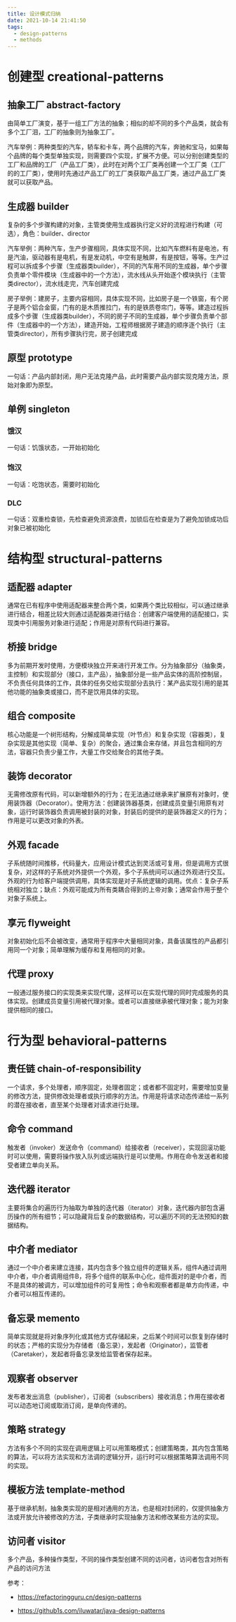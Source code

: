 ```yaml
---
title: 设计模式归纳
date: 2021-10-14 21:41:50
tags:
  - design-patterns
  - methods
---
```



# 创建型 creational-patterns

## 抽象工厂 abstract-factory

由简单工厂演变，基于一组工厂方法的抽象；相似的却不同的多个产品类，就会有多个工厂泪，工厂的抽象则为抽象工厂。

汽车举例：两种类型的汽车，轿车和卡车，两个品牌的汽车，奔驰和宝马，如果每个品牌的每个类型单独实现，则需要四个实现，扩展不方便。可以分别创建类型的工厂和品牌的工厂（产品工厂类），此时在对两个工厂类再创建一个工厂类（工厂的的工厂类），使用时先通过产品工厂的工厂类获取产品工厂类，通过产品工厂类就可以获取产品。

## 生成器 builder

复杂的多个步骤构建的对象，主管类使用生成器执行定义好的流程进行构建（可选），角色：builder、director

汽车举例：两种汽车，生产步骤相同，具体实现不同，比如汽车燃料有是电池，有是汽油，驱动器有是电机，有是发动机，中空有是触屏，有是按钮，等等。生产过程可以拆成多个步骤（生成器类builder），不同的汽车用不同的生成器，单个步骤负责单个零件模块（生成器中的一个方法），流水线从头开始逐个模块执行（主管类director），流水线走完，汽车创建完成

房子举例：建房子，主要内容相同，具体实现不同，比如房子是一个铁窗，有个房子是两个铝合金窗，门有的是木质推拉门，有的是铁质卷帘门，等等。建造过程拆成多个步骤（生成器类builder），不同的房子不同的生成器，单个步骤负责单个部件（生成器中的一个方法），建造开始，工程师根据房子建造的顺序逐个执行（主管类director），所有步骤执行完，房子创建完成

## 原型 prototype

一句话：产品内部封闭，用户无法克隆产品，此时需要产品内部实现克隆方法，原始对象即为原型。

## 单例 singleton

### 饿汉
一句话：饥饿状态，一开始初始化
### 饱汉
一句话：吃饱状态，需要时初始化
### DLC
一句话：双重检查锁，先检查避免资源浪费，加锁后在检查是为了避免加锁成功后对象已被初始化

# 结构型 structural-patterns

## 适配器 adapter

通常在已有程序中使用适配器来整合两个类，如果两个类比较相似，可以通过继承进行结合，相差比较大则通过适配器类进行结合：创建客户端使用的适配接口，实现类中引用服务对象进行适配；作用是对原有代码进行兼容。

## 桥接 bridge

多为前期开发时使用，方便模块独立开来进行开发工作。分为抽象部分（抽象类，主控制）和实现部分（接口，主产品），抽象部分是一些产品实体的高阶控制层，不负责任何具体的工作，具体的任务交给实现部分去执行：某产品实现引用的是其他功能的抽象类或接口，而不是饮用具体的实现。

## 组合 composite

核心功能是一个树形结构，分解成简单实现（叶节点）和复杂实现（容器类），复杂实现是其他实现（简单、复杂）的聚合，通过集合来存储，并且包含相同的方法，容器只负责少量工作，大量工作交给聚合的其他子类。


## 装饰 decorator

无需修改原有代码，可以新增额外的行为；在无法通过继承来扩展原有对象时，使用装饰器（Decorator）。使用方法：创建装饰器基类，创建成员变量引用原有对象，运行时装饰器负责调用被封装的对象，封装后的提供的是装饰器定义的行为；作用是可以更改对象的外表。

## 外观 facade

子系统随时间推移，代码量大，应用设计模式达到灵活或可复用，但是调用方式很复杂，对这样的子系统对外提供一个外观，多个子系统间可以通过外观进行交互。外观的行为给客户端提供调用，具体实现是对子系统逻辑的调用。优点：复杂子系统相对独立；缺点：外观可能成为所有类耦合得到的上帝对象；通常会作用于整个对象子系统上。

## 享元 flyweight

对象初始化后不会被改变，通常用于程序中大量相同对象，具备该属性的产品都引用同一个对象；简单理解为缓存和复用相同的对象。

## 代理 proxy

一般通过服务接口的实现类来实现代理，这样可以在实现代理的同时完成服务的具体实现。创建成员变量引用被代理对象。或者可以直接继承被代理对象；能为对象提供相同的接口。

# 行为型 behavioral-patterns

## 责任链 chain-of-responsibility

一个请求，多个处理者，顺序固定，处理者固定；或者都不固定时，需要增加变量的修改方法，提供修改处理者或执行顺序的方法。作用是将请求动态传递给一系列的潜在接收者，直至某个处理者对请求进行处理。

## 命令 command

触发者（invoker）发送命令（command）给接收者（receiver），实现回滚功能时可以使用，需要将操作放入队列或远端执行是可以使用。作用在命令发送者和接受者建立单向关系。

## 迭代器 iterator

主要将集合的遍历行为抽取为单独的迭代器（iterator）对象，迭代器内部包含遍历操作的所有细节；可以隐藏背后复杂的数据结构，可以遍历不同的无法预知的数据结构。

## 中介者 mediator

通过一个中介者来建立连接，其内包含多个独立组件的逻辑关系，组件A通过调用中介者，中介者调用组件B，将多个组件的联系中心化，组件面对的是中介者，而不是具体的被调方，可以增加组件的可复用性；命令和观察者都是单方向传递，中介者可以相互传递的。

## 备忘录 memento

简单实现就是将对象序列化或其他方式存储起来，之后某个时间可以恢复到存储时的状态；严格的实现分为存储者（备忘录），发起者（Originator），监管者（Caretaker），发起者将备忘录发给监管者保存起来。

## 观察者 observer

发布者发出消息（publisher），订阅者（subscribers）接收消息；作用在接收者可以动态地订阅或取消订阅，是单向传递的。

## 策略 strategy

方法有多个不同的实现在调用逻辑上可以用策略模式；创建策略类，其内包含策略的算法，可以将方法实现和方法调的逻辑分开，运行时可以根据策略算法调用不同的实现。

## 模板方法 template-method

基于继承机制，抽象类实现的是相对通用的方法，也是相对封闭的，仅提供抽象方法或开放允许被修改的方法，子类继承时实现抽象方法和修改某些方法的实现。

## 访问者 visitor

多个产品，多种操作类型，不同的操作类型创建不同的访问者，访问者包含对所有产品的访问方法





参考：

- https://refactoringguru.cn/design-patterns

- https://github1s.com/iluwatar/java-design-patterns
